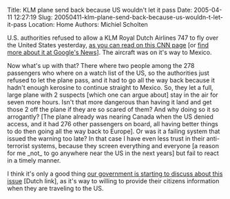 Title: KLM plane send back because US wouldn't let it pass
Date: 2005-04-11 12:27:19
Slug: 20050411-klm-plane-send-back-because-us-wouldn-t-let-it-pass
Location: Home
Authors: Michiel Scholten

<p>U.S. authorities refused to allow a KLM Royal Dutch Airlines 747 to fly over the United States yesterday, <a href="http://www.cnn.com/2005/US/04/10/klm.flight/">as you can read on this CNN page</a> [or <a href="http://news.google.com/news?hl=en&amp;ned=us&amp;ie=UTF-8&amp;q=us+klm+denied&amp;btnG=Search+News">find more about it at Google's News</a>]. The aircraft was on it's way to Mexico.</p>

<p>Now what's up with that? There where two people among the 278 passengers who where on a watch list of the US, so the authorities just refused to let the plane pass, and it had to go all the way back because it hadn't enough kerosine to continue straight to Mexico. So, they let a full, large plane with 2 suspects [which one can argue about] stay in the air for seven more hours. Isn't that more dangerous than having it land and get those 2 off the plane if they are so scared of them? And why doing so it so arrogantly? [The plane already was nearing Canada when the US denied access, and it had 276 other passengers on board, all having better things to do then going all the way back to Europe]. Or was it a failing system that issued the warning too late? In that case I have even less trust in their anti-terrorist systems, because they screen everything and everyone [a reason for me _not_ to go anywhere near the US in the next years] but fail to react in a timely manner.</p>

<p>I think it's only a good thing <a href="http://www.nu.nl/news.jsp?n=509701&amp;c=11">our government is starting to discuss about this issue</a> [Dutch link], as it's way to willing to provide their citizens information when they are traveling to the US.</p>